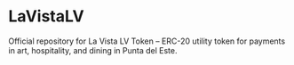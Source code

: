 # LaVistaLV
Official repository for La Vista LV Token – ERC-20 utility token for payments in art, hospitality, and dining in Punta del Este.
